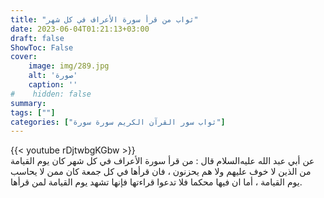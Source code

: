 ```yaml
---
title: "ثواب من قرأ سورة الأعراف في كل شهر"
date: 2023-06-04T01:21:13+03:00
draft: false
ShowToc: False
cover:
    image: img/289.jpg
    alt: 'صورة'
    caption: ''
#    hidden: false
summary: 
tags: [""]
categories: ["ثواب سور القرآن الكريم سورة سورة"]
---
```

{{< youtube rDjtwbgKGbw >}} 
<br>
عن أبي 
عبد الله عليه‌السلام قال : من قرأ سورة الأعراف في كل شهر كان يوم القيامة
من الذين لا خوف عليهم ولا هم يحزنون ، فان قرأها في كل جمعة كان
ممن لا يحاسب يوم القيامة ، أما ان فيها محكما فلا تدعوا قراءتها فإنها
تشهد يوم القيامة لمن قرأها.

